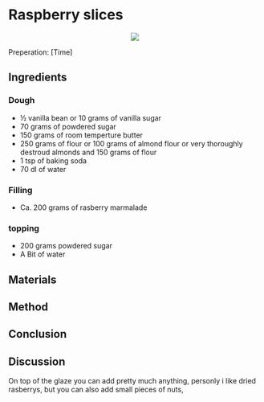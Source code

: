 # Raspberry slices
<p align="center">
<img src="example.png" />
</p>

Preperation: [Time]

## Ingredients

### Dough
* ½ vanilla bean or 10 grams of vanilla sugar
* 70 grams of powdered sugar
* 150 grams of room temperture butter
* 250 grams of flour or 100 grams of almond flour or very thoroughly destroud almonds and 150 grams of flour
* 1 tsp of baking soda
* 70 dl of water

### Filling
* Ca. 200 grams of rasberry marmalade

### topping
* 200 grams powdered sugar
* A Bit of water

## Materials

## Method

## Conclusion

## Discussion
On top of the glaze you can add pretty much anything, personly i like dried rasberrys, but you can also add small pieces of nuts, 
